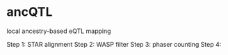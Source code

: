 # ancQTL
local ancestry-based eQTL mapping

Step 1:
STAR alignment
Step 2:
WASP filter
Step 3:
phaser counting
Step 4:


